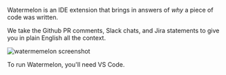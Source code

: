 Watermelon is an IDE extension that brings in answers of _why_ a piece of code was written.

We take the Github PR comments, Slack chats, and Jira statements to give you in plain English all the context.

![watermemelon screenshot](./image.png)

To run Watermelon, you'll need VS Code.
